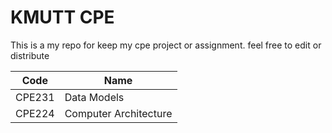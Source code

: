# KMUTT CPE
This is a my repo for keep my cpe project or assignment. feel free to edit or distribute

| Code | Name|
| --- | --- |
| CPE231 | Data Models |
| CPE224 | Computer Architecture |